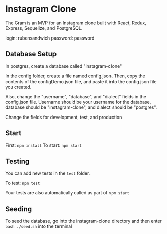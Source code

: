 # Instagram Clone
The Gram is an MVP for an Instagram clone built with React, Redux, Express, Sequelize, and PostgreSQL.

login: rubensandwich
password: password

## Database Setup
In postgres, create a database called "instagram-clone"

In the config folder, create a file named config.json. Then, copy the contents
of the configDemo.json file, and paste it into the config.json file you created.

Also, change the "username", "database", and "dialect" fields in the config.json
file. Username should be your username for the database, database should be
"instagram-clone", and dialect should be "postgres".

Change the fields for development, test, and production

## Start
First: `npm install`
To start: `npm start`

## Testing
You can add new tests in the `test` folder.

To test: `npm test`

Your tests are also automatically called as part of `npm start`

## Seeding
To seed the database, go into the instagram-clone directory and then enter `bash ./seed.sh` into the terminal

